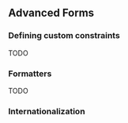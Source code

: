 ## Advanced Forms

### Defining custom constraints

TODO

### Formatters

TODO

### Internationalization

